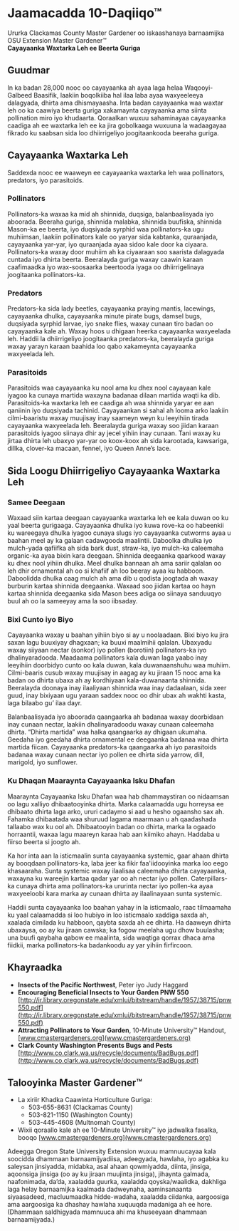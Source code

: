 # Jaamacadda 10-Daqiiqo™

Ururka Clackamas County Master Gardener oo iskaashanaya barnaamijka OSU Extension Master Gardener™  
**Cayayaanka Waxtarka Leh ee Beerta Guriga**

## Guudmar
In ka badan 28,000 nooc oo cayayaanka ah ayaa laga helaa Waqooyi-Galbeed Baasifik, laakiin boqolkiiba hal ilaa laba ayaa waxyeeleeya dalagyada, dhirta ama dhismayaasha. Inta badan cayayaanka waa waxtar leh oo ka caawiya beerta guriga xakamaynta cayayaanka ama siinta pollination miro iyo khudaarta. Qoraalkan wuxuu sahaminayaa cayayaanka caadiga ah ee waxtarka leh ee ka jira gobolkaaga wuxuuna la wadaagayaa fikrado ku saabsan sida loo dhiirrigeliyo joogitaankooda beeraha guriga.

## Cayayaanka Waxtarka Leh
Saddexda nooc ee waaweyn ee cayayaanka waxtarka leh waa pollinators, predators, iyo parasitoids.

### Pollinators
Pollinators-ka waxaa ka mid ah shinnida, duqsiga, balanbaalisyada iyo aboorada. Beeraha guriga, shinnida malabka, shinnida buufiska, shinnida Mason-ka ee beerta, iyo duqsiyada syrphid waa pollinators-ka ugu muhiimsan, laakiin pollinators kale oo yaryar sida kabtanka, quraanjada, cayayaanka yar-yar, iyo quraanjada ayaa sidoo kale door ka ciyaara. Pollinators-ka waxay door muhiim ah ka ciyaaraan soo saarista dalagyada cuntada iyo dhirta beerta. Beeralayda guriga waxay caawin karaan caafimaadka iyo wax-soosaarka beertooda iyaga oo dhiirrigelinaya joogitaanka pollinators-ka.

### Predators
Predators-ka sida lady beetles, cayayaanka praying mantis, lacewings, cayayaanka dhulka, cayayaanka minute pirate bugs, damsel bugs, duqsiyada syrphid larvae, iyo snake flies, waxay cunaan tiro badan oo cayayaanka kale ah. Waxay hoos u dhigaan heerka cayayaanka waxyeelada leh. Haddii la dhiirrigeliyo joogitaanka predators-ka, beeralayda guriga waxay yarayn karaan baahida loo qabo xakameynta cayayaanka waxyeelada leh.

### Parasitoids
Parasitoids waa cayayaanka ku nool ama ku dhex nool cayayaan kale iyagoo ka cunaya martida waxayna badanaa dilaan martida waqti ka dib. Parasitoids-ka waxtarka leh ee caadiga ah waa shinnida yaryar ee aan qaniinin iyo duqsiyada tachinid. Cayayaankan si sahal ah looma arko laakiin cilmi-baaristu waxay muujisay inay saameyn weyn ku leeyihiin tirada cayayaanka waxyeelada leh. Beeralayda guriga waxay soo jiidan karaan parasitoids iyagoo siinaya dhir ay jecel yihiin inay cunaan. Tani waxay ku jirtaa dhirta leh ubaxyo yar-yar oo koox-koox ah sida karootada, kawsariga, dillka, clover-ka macaan, fennel, iyo Queen Anne’s lace.

## Sida Loogu Dhiirrigeliyo Cayayaanka Waxtarka Leh

### Samee Deegaan
Waxaad siin kartaa deegaan cayayaanka waxtarka leh ee kala duwan oo ku yaal beerta gurigaaga. Cayayaanka dhulka iyo kuwa rove-ka oo habeenkii ku wareegaya dhulka iyagoo cunaya slugs iyo cayayaanka cutworms ayaa u baahan meel ay ka galaan cadawgooda maalintii. Daboolka dhulka iyo mulch-yada qafiifka ah sida bark dust, straw-ka, iyo mulch-ka caleemaha organic-ka ayaa bixin kara deegaan. Shinnida deegaanka qaarkood waxay ku dhex nool yihiin dhulka. Meel dhulka bannaan ah ama sariir qalalan oo leh dhir ornamental ah oo si khafiif ah loo beeray ayaa ku habboon. Daboolidda dhulka caag mulch ah ama dib u qodista joogtada ah waxay burburin kartaa shinnida deegaanka. Waxaad soo jiidan kartaa oo hayn kartaa shinnida deegaanka sida Mason bees adiga oo siinaya sanduuqyo buul ah oo la sameeyay ama la soo iibsaday.

### Bixi Cunto iyo Biyo
Cayayaanka waxay u baahan yihiin biyo si ay u noolaadaan. Bixi biyo ku jira saxan lagu buuxiyay dhagxaan; ka buuxi maalmihii qalalan. Ubaxyadu waxay siiyaan nectar (sonkor) iyo pollen (borotiin) pollinators-ka iyo dhalinyaradooda. Maadaama pollinators kala duwan laga yaabo inay leeyihiin doorbidyo cunto oo kala duwan, kala duwanaanshuhu waa muhiim. Cilmi-baaris cusub waxay muujisay in aagag ay ku jiraan 15 nooc ama ka badan oo dhirta ubaxa ah ay kordhiyaan kala-duwanaanta shinnida. Beeralayda doonaya inay ilaaliyaan shinnida waa inay dadaalaan, sida xeer guud, inay bixiyaan ugu yaraan saddex nooc oo dhir ubax ah wakhti kasta, laga bilaabo gu’ ilaa dayr.

Balanbaalisyada iyo aboorada qaangaarka ah badanaa waxay doorbidaan inay cunaan nectar, laakiin dhalinyaradoodu waxay cunaan caleemaha dhirta. “Dhirta martida” waa halka qaangaarka ay dhigaan ukumaha. Geedaha iyo geedaha dhirta ornamental ee deegaanka badanaa waa dhirta martida fiican. Cayayaanka predators-ka qaangaarka ah iyo parasitoids badanaa waxay cunaan nectar iyo pollen ee dhirta sida yarrow, dill, marigold, iyo sunflower.

### Ku Dhaqan Maaraynta Cayayaanka Isku Dhafan
Maaraynta Cayayaanka Isku Dhafan waa hab dhammaystiran oo nidaamsan oo lagu xalliyo dhibaatooyinka dhirta. Marka calaamadda ugu horreysa ee dhibaato dhirta laga arko, ururi cadaymo si aad u hesho ogaansho sax ah. Fahamka dhibaatada waa shuruud lagama maarmaan u ah qaadashada tallaabo wax ku ool ah. Dhibaatooyin badan oo dhirta, marka la ogaado horraantii, waxaa lagu maareyn karaa hab aan kiimiko ahayn. Haddaba u fiirso beerta si joogto ah.

Ka hor inta aan la isticmaalin sunta cayayaanka systemic, gaar ahaan dhirta ay booqdaan pollinators-ka, laba jeer ka fikir faa'iidooyinka marka loo eego khasaaraha. Sunta systemic waxay ilaalisaa caleemaha dhirta cayayaanka, waxayna ku wareejin kartaa qadar yar oo ah nectar iyo pollen. Caterpillars-ka cunaya dhirta ama pollinators-ka ururinta nectar iyo pollen-ka ayaa waxyeeloobi kara marka ay cunaan dhirta ay ilaalinayaan sunta systemic.

Haddii sunta cayayaanka loo baahan yahay in la isticmaalo, raac tilmaamaha ku yaal calaamadda si loo hubiyo in loo isticmaalo xaddiga saxda ah, xaalada cimilada ku habboon, qaybta saxda ah ee dhirta. Ha daaweyn dhirta ubaxaysa, oo ay ku jiraan cawska; ka fogow meelaha ugu dhow buulasha; una buufi qaybaha qabow ee maalinta, sida waqtiga qorrax dhaca ama fiidkii, marka pollinators-ka badankoodu ay yar yihiin firfircoon.

## Khayraadka
- **Insects of the Pacific Northwest**, Peter iyo Judy Haggard  
- **Encouraging Beneficial Insects to Your Garden PNW 550**  
  [http://ir.library.oregonstate.edu/xmlui/bitstream/handle/1957/38715/pnw550.pdf](http://ir.library.oregonstate.edu/xmlui/bitstream/handle/1957/38715/pnw550.pdf)  
- **Attracting Pollinators to Your Garden**, 10-Minute University™ Handout, [www.cmastergardeners.org](www.cmastergardeners.org)  
- **Clark County Washington Presents Bugs and Pests**  
  [http://www.co.clark.wa.us/recycle/documents/BadBugs.pdf](http://www.co.clark.wa.us/recycle/documents/BadBugs.pdf)  

## Talooyinka Master Gardener™
- La xiriir Khadka Caawinta Horticulture Guriga:  
  - 503-655-8631 (Clackamas County)  
  - 503-821-1150 (Washington County)  
  - 503-445-4608 (Multnomah County)  
- Wixii qoraallo kale ah ee 10-Minute University™ iyo jadwalka fasalka, booqo [www.cmastergardeners.org](www.cmastergardeners.org)  

Adeegga Oregon State University Extension wuxuu mamnuucayaa kala soocidda dhammaan barnaamijyadiisa, adeegyada, hawlaha, iyo agabka ku saleysan jinsiyadda, midabka, asal ahaan qowmiyadda, diinta, jinsiga, aqoonsiga jinsiga (oo ay ku jiraan muujinta jinsiga), jihaynta galmada, naafonimada, da’da, xaaladda guurka, xaaladda qoyska/waalidka, dakhliga laga helay barnaamijka kaalmada dadweynaha, aaminsanaanta siyaasadeed, macluumaadka hidde-wadaha, xaaladda ciidanka, aargoosiga ama aargoosiga ka dhashay hawlaha xuquuqda madaniga ah ee hore. (Dhammaan saldhigyada mamnuuca ahi ma khuseeyaan dhammaan barnaamijyada.)